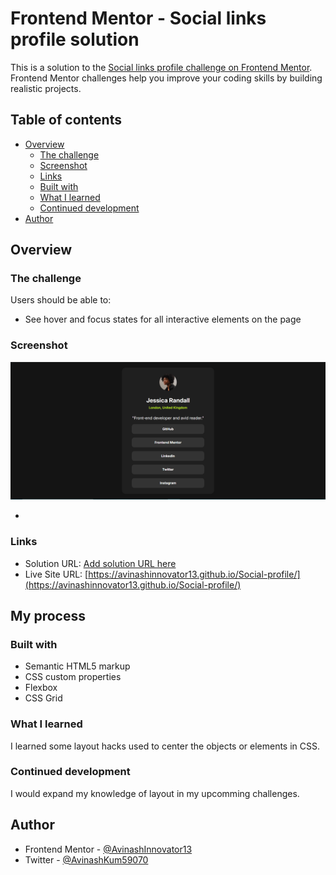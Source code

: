 # Frontend Mentor - Social links profile solution

This is a solution to the [Social links profile challenge on Frontend Mentor](https://www.frontendmentor.io/challenges/social-links-profile-UG32l9m6dQ). Frontend Mentor challenges help you improve your coding skills by building realistic projects. 

## Table of contents

- [Overview](#overview)
  - [The challenge](#the-challenge)
  - [Screenshot](#screenshot)
  - [Links](#links)
  - [Built with](#built-with)
  - [What I learned](#what-i-learned)
  - [Continued development](#continued-development)
- [Author](#author)


## Overview

### The challenge

Users should be able to:

- See hover and focus states for all interactive elements on the page

### Screenshot

![Design preview](preview.png)

*

### Links

- Solution URL: [Add solution URL here](https://your-solution-url.com)
- Live Site URL: [https://avinashinnovator13.github.io/Social-profile/](https://avinashinnovator13.github.io/Social-profile/)

## My process

### Built with

- Semantic HTML5 markup
- CSS custom properties
- Flexbox
- CSS Grid

### What I learned

I learned some layout hacks used to center the objects or elements in CSS.
### Continued development

I would expand my knowledge of layout in my upcomming challenges.


## Author

- Frontend Mentor - [@AvinashInnovator13](https://www.frontendmentor.io/profile/AvinashInnovator13)
- Twitter - [@AvinashKum59070](https://x.com/AvinashKum59070)


